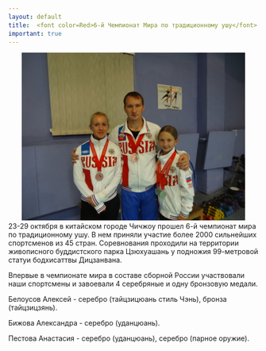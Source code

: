 ```yaml
---
layout: default
title:  <font color=Red>6-й Чемпионат Мира по традиционному ушу</font>
important: true
---
```

<center><img src='/huabao/ren/6WTWC.jpg' width='450'></center>
23-29 октября в китайском городе Чичжоу прошел 6-й чемпионат мира по традиционному ушу. В нем приняли участие более 2000 сильнейших спортсменов из 45 стран. Соревнования проходили на территории живописного буддистского парка Цзюхуашань у подножия 99-метровой статуи бодхисаттвы Дицзанвана.

Впервые в чемпионате мира в составе сборной России участвовали наши спортсмены и завоевали 4 серебряные и одну бронзовую медали.

Белоусов Алексей - серебро (тайцзицюань стиль Чэнь), бронза (тайцзицзянь).

Бижова Александра - серебро (уданцюань).

Пестова Анастасия - серебро (уданцюань), серебро (парное оружие).

